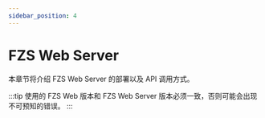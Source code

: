 ```yaml
---
sidebar_position: 4
---
```


# FZS Web Server

本章节将介绍 FZS Web Server 的部署以及 API 调用方式。

:::tip
使用的 FZS Web 版本和 FZS Web Server 版本必须一致，否则可能会出现不可预知的错误。
:::